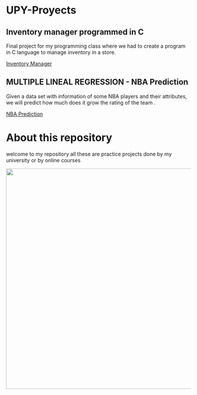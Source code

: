 # UPY-Proyects

## Inventory manager programmed in C
Final project for my programming class where we had to create a program in C language to manage inventory in a store. 

[Inventory Manager](https://github.com/Hikari6462/practice_projects/tree/main/C/Proyects/Inventory%20Manager)

## MULTIPLE LINEAL REGRESSION - NBA Prediction
Given a data set with information of some NBA players and their attributes, we will predict how much does it grow the rating of the team .

[NBA Prediction](https://github.com/Hikari6462/practice_projects/tree/main/nba_prediction)
<!--
## pagina web 
me hicieron crear una pagina web desde cero y en una semana xdd
https://github.com/Hikari6462/practice_projects/blob/main/pictures/135%20sin%20t%C3%ADtulo%20(3).png
-->

# About this repository
welcome to my repository all these are practice projects done by my university or by online courses
  <p align="center">  
<img src="https://github.com/Hikari6462/practice_projects/blob/main/pictures/135%20sin%20t%C3%ADtulo%20(3).png"
width="600"></center>  
</p>  
